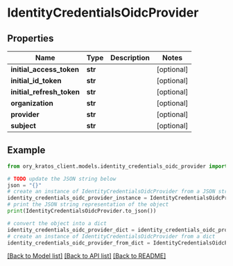 # IdentityCredentialsOidcProvider


## Properties

Name | Type | Description | Notes
------------ | ------------- | ------------- | -------------
**initial_access_token** | **str** |  | [optional] 
**initial_id_token** | **str** |  | [optional] 
**initial_refresh_token** | **str** |  | [optional] 
**organization** | **str** |  | [optional] 
**provider** | **str** |  | [optional] 
**subject** | **str** |  | [optional] 

## Example

```python
from ory_kratos_client.models.identity_credentials_oidc_provider import IdentityCredentialsOidcProvider

# TODO update the JSON string below
json = "{}"
# create an instance of IdentityCredentialsOidcProvider from a JSON string
identity_credentials_oidc_provider_instance = IdentityCredentialsOidcProvider.from_json(json)
# print the JSON string representation of the object
print(IdentityCredentialsOidcProvider.to_json())

# convert the object into a dict
identity_credentials_oidc_provider_dict = identity_credentials_oidc_provider_instance.to_dict()
# create an instance of IdentityCredentialsOidcProvider from a dict
identity_credentials_oidc_provider_from_dict = IdentityCredentialsOidcProvider.from_dict(identity_credentials_oidc_provider_dict)
```
[[Back to Model list]](../README.md#documentation-for-models) [[Back to API list]](../README.md#documentation-for-api-endpoints) [[Back to README]](../README.md)


